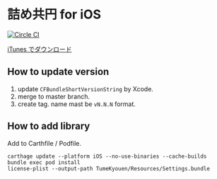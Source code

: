 # 詰め共円 for iOS

[![Circle CI](https://circleci.com/gh/noboru-i/kyouen-ios.svg?style=svg)](https://circleci.com/gh/noboru-i/kyouen-ios)

[iTunes でダウンロード](https://itunes.apple.com/jp/app/jieme-gong-yuan/id792426923?mt=8)

## How to update version

1. update `CFBundleShortVersionString` by Xcode.
2. merge to master branch.
3. create tag. name mast be `vN.N.N` format.

## How to add library

Add to Carthfile / Podfile.

```
carthage update --platform iOS --no-use-binaries --cache-builds
bundle exec pod install
license-plist --output-path TumeKyouen/Resources/Settings.bundle
```
